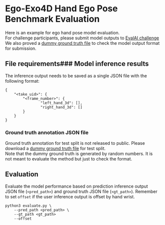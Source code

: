 # Ego-Exo4D Hand Ego Pose Benchmark Evaluation

Here is an example for ego hand pose model evaluation.   
For challenge participants, please submit model outputs to [EvalAI challenge](https://eval.ai/web/challenges/challenge-page/2249/overview)
We also proved a [dummy ground truth file](https://drive.google.com/file/d/1F20We2nWSWFKIin1z9wQGKUC83RrEUUy/view?usp=sharing) to check the model output format for submission. 

## File requirements### Model inference results 
The inference output needs to be saved as a single JSON file with the following format:
```
{
    "<take_uid>": {
        "<frame_number>": {
                "left_hand_3d": [],
                "right_hand_3d": []
        }
    }
}
```
### Ground truth annotation JSON file 
Ground truth annotation for test split is not released to public. Please download a [dummy ground truth file](https://drive.google.com/file/d/1F20We2nWSWFKIin1z9wQGKUC83RrEUUy/view?usp=sharing) for test split.  
Note that the dummy ground truth is generated by random numbers. It is not meant to evaluate the method but just to check the format.

## Evaluation

Evaluate the model performance based on prediction inference output JSON file (`<pred_path>`) and ground truth JSON file (`<gt_path>`). Remember to set `offset` if the user inference output is offset by hand wrist. 
```
python3 evaluate.py \
    --pred_path <pred_path> \
    --gt_path <gt_path> 
    --offset
```